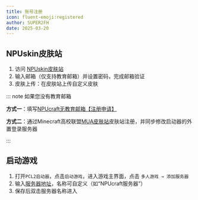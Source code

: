 ```yaml
---
title: 账号注册
icon: fluent-emoji:registered
author: SUPER2FH
date: 2025-03-20
---
```




## **NPUskin皮肤站**

1. 访问 [NPUskin皮肤站](https://skin.npucraft.com)
2. 输入邮箱（仅支持教育邮箱）并设置密码，完成邮箱验证
3. 皮肤上传：在皮肤站上传自定义皮肤



::: note 如果您没有教育邮箱

**方式一**：填写[NPUcraft无教育邮箱【注册申请】](https://docs.qq.com/form/page/DTVZtd3piRmdIdGlw)

**方式二**：通过Minecraft高校联盟[MUA皮肤站](https://skin.mualliance.ltd/auth/register-notice)皮肤站注册，并同步修改启动器的外置登录服务器

:::




## **启动游戏**

1. 打开`PCL2启动器`，点击`启动游戏`，进入游戏主界面，点击 `多人游戏 → 添加服务器`
2. 输入[服务器地址](/Overview/)，名称可自定义（如“NPUcraft服务器”）
3. 保存后双击服务器名称进入